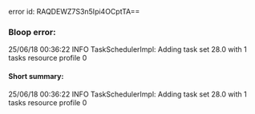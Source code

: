error id: RAQDEWZ7S3n5Ipi4OCptTA==
### Bloop error:

25/06/18 00:36:22 INFO TaskSchedulerImpl: Adding task set 28.0 with 1 tasks resource profile 0
#### Short summary: 

25/06/18 00:36:22 INFO TaskSchedulerImpl: Adding task set 28.0 with 1 tasks resource profile 0